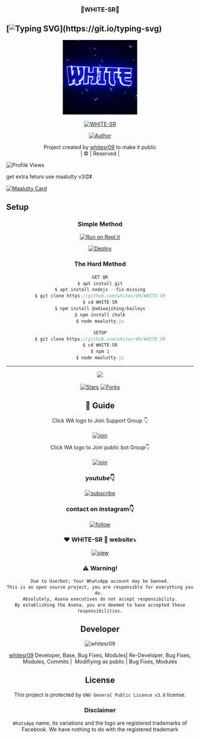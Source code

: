 <h3 align="center">💝WHITE-SR💝</h3>

## [![Typing SVG](https://readme-typing-svg.herokuapp.com?font=Lemon+milk&color=F5000&lines=Welcome+to+WHITE-SR+WA+Bot...;Created+by+WHIT...;This+is+a+Bgm+stickerbot...;With+more+features...)](https://git.io/typing-svg)

<div align="center">
  <img border-radius: 15px src="IMG_20220102_093750.jpg" width="200" height="200"/>
  <p align="center">
<a href="#"><img title="WHITE-SR" src="https://img.shields.io/badge/WHITE-SR-green?colorA=%23ff0000&colorB=%23017e40&style=for-the-badge"></a>
</p>
  <p align="center">
<a href="https://github.com/whitesr09"><img title="Author" src="https://img.shields.io/badge/Author-Husnijin-/WHITE-SR?color=blue&style=for-the-badge&logo=whatsapp"></a>
</p>
</div>
<p align="center">
Project created by <a href="https://github.com/whitesr09">whitesr09</a> to make it public
    <br>
       | © |
        Reserved |
    <br> 
</p>

![Profile Views](https://hits.seeyoufarm.com/api/count/incr/badge.svg?url=https://github.com/whitesr09/WHITE-SR&title=WHITE-SR%20Views)

get extra feturs use maalutty v3😍⏬

[![Maalutty Card](https://github-readme-stats.vercel.app/api/pin/?username=whitesr09&repo=MAALUTTY_V3&theme=nightowl)](https://github.com/whitesr09/MAALUTTY_V3)
  </div>
    

## Setup
<div align="center">

  ### Simple Method
 
[![Run on Repl.it](https://repl.it/badge/github/quiec/whatsAlfa)](https://replit.com/@Husniser/MAALUTTY-QR)
  

[![Deploy](https://www.herokucdn.com/deploy/button.svg)](https://heroku.com/deploy?template=https://github.com/whitesr09/WHITE-SR) 
 
### The Hard Method
```js
GET QR
$ apt install git
$ apt install nodejs --fix-missing
$ git clone https://github.com/whitesr09/WHITE-SR
$ cd WHITE-SR
$ npm install @adiwajshing/baileys
$ npm install chalk
$ node maalutty.js
```
      
```js
SETUP
$ git clone https://github.com/whitesr09/WHITE-SR
$ cd WHITE-SR
$ npm i
$ node maalutty.js
```

----

  <p align="center">
  <a href="httsp://github.com/whitesr09/WHITE-SR">
    
<a href="https://github.com/farhan-dqz/followers">
<img src="https://img.shields.io/github/repo-size/farhan-dqz/Julie-Mwol?color=green&label=Repo%20total%20size&style=plastic">
<p align="center">
<a href="https://github.com/whitesr09/followers"
<img title="Followers" src="https://img.shields.io/github/followers/whitesr09?color=blue&style=flat-square"></a>
<a href="https://github.com/whitesr09/WHITE-SR/stargazers/"><img title="Stars" src="https://img.shields.io/github/stars/whitesr09/WHITE-SR?color=blue&style=flat-trangle"></a>
<a href="https://github.com/whitesr09/WHITE-SR/network/members"><img title="Forks" src="https://img.shields.io/github/forks/whitesr09/WHITE-SR?color=blue&style=flat-trangle"></a>
</p>

## 📢 Guide
Click WA logo to Join Support Group 👇
    <br>
<br>
  [![join](https://github.com/Alien-alfa/PublicBot/blob/main/wlogo.svg.png)](https://chat.whatsapp.com/FO3JyZPm1ma3vHyEQjaToY)
  <div align="center">


Click WA logo to Join public bot Group👇
    <br>
<br>
  [![join](https://github.com/Alien-alfa/PublicBot/blob/main/wlogo.svg.png)](https://chat.whatsapp.com/BUt420LTGKBHNHALHKV9jJ)
  <div align="center">

  </div>

### youtube👇

[![subscribe](https://i.ibb.co/mqttCVQ/images-1-1.png)](https://youtube.com/channel/UCllom1TvXieyxcGaanSpMvA)


### contact on instagram👇

[![follow](https://i.ibb.co/zHdm4Hj/images-5-2.jpg)](https://www.instagram.com/_husni_ser_/)

### ❤️ WHITE-SR 💙 website⤵️

[![view](https://i.ibb.co/cyXKpj7/images-7-1-1.jpg)](https://WHITE-SRnijinhusni.blogspot.com)


### ⚠️ Warning! 
```
Due to Userbot; Your WhatsApp account may be banned.
This is an open source project, you are responsible for everything you do. 
Absolutely, Asena executives do not accept responsibility.
By establishing the Asena, you are deemed to have accepted these responsibilities.
```

## Developer
  <div align="center">
    
![whitesr09](https://github.com/whitesr09.png?size=100)

 [whitesr09](https://github.com/whitesr09)
Developer, Base, Bug Fixes, Modules| Re-Developer, Bug Fixes, Modules, Commits |  Modifiying  as   public | Bug Fixes, Modules 
  </div>
    


## License
This project is protected by `GNU General Public Licence v3.0` license.

### Disclaimer
`WhatsApp` name, its variations and the logo are registered trademarks of Facebook. We have nothing to do with the registered trademark
